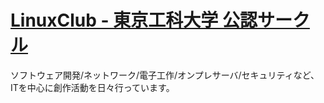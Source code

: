 # [LinuxClub - 東京工科大学 公認サークル](https://www.linux.it.teu.ac.jp)
ソフトウェア開発/ネットワーク/電子工作/オンプレサーバ/セキュリティなど、ITを中心に創作活動を日々行っています。
